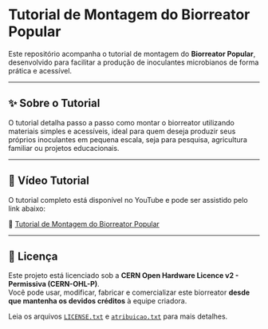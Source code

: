 # Tutorial de Montagem do Biorreator Popular

Este repositório acompanha o tutorial de montagem do **Biorreator Popular**, desenvolvido para facilitar a produção de inoculantes microbianos de forma prática e acessível.

---

## ✨ Sobre o Tutorial

O tutorial detalha passo a passo como montar o biorreator utilizando materiais simples e acessíveis, ideal para quem deseja produzir seus próprios inoculantes em pequena escala, seja para pesquisa, agricultura familiar ou projetos educacionais.

---

## 🎥 Vídeo Tutorial

O tutorial completo está disponível no YouTube e pode ser assistido pelo link abaixo:

🎥 [Tutorial de Montagem do Biorreator Popular](https://youtu.be/2rRajdyz__Y?si=axPdRqTyhgE--sDs)

---

## 📜 **Licença**

Este projeto está licenciado sob a **CERN Open Hardware Licence v2 - Permissiva (CERN-OHL-P)**.  
Você pode usar, modificar, fabricar e comercializar este biorreator **desde que mantenha os devidos créditos** à equipe criadora.

Leia os arquivos [`LICENSE.txt`](./license.txt) e [`atribuicao.txt`](./atribuição.md) para mais detalhes.
